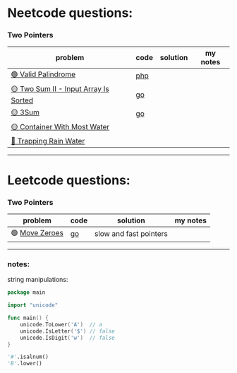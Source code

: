# Neetcode questions:

### Two Pointers

| problem                                                                                                  | code                                                                                                  | solution | my notes |
| -------------------------------------------------------------------------------------------------------- | ----------------------------------------------------------------------------------------------------- | -------- | -------- |
| [🟢 Valid Palindrome](https://leetcode.com/problems/valid-palindrome/)                                   | [php](https://github.com/shayansm2/leetcodeSolutions/blob/main/src/easy/ValidPalindrome.php)          |
| [🟡 Two Sum II - Input Array Is Sorted](https://leetcode.com/problems/two-sum-ii-input-array-is-sorted/) | [go](https://github.com/shayansm2/leetcodeSolutions/blob/main/src/medium/TwoSumInputArrayIsSorted.go) |
| [🟡 3Sum](https://leetcode.com/problems/3sum/)                                                           | [go](https://github.com/shayansm2/leetcodeSolutions/blob/main/src/medium/3Sum.go)                     |
| [🟡 Container With Most Water](https://leetcode.com/problems/container-with-most-water/)                 |
| [🔴 Trapping Rain Water](https://leetcode.com/problems/trapping-rain-water/)                             |

---

# Leetcode questions:

### Two Pointers

| problem                                                      | code                                                                                            | solution               | my notes |
| ------------------------------------------------------------ | ----------------------------------------------------------------------------------------------- | ---------------------- | -------- |
| 🟢 [Move Zeroes](https://leetcode.com/problems/move-zeroes/) | [go](https://github.com/shayansm2/leetcodeSolutions/blob/main/src/easy/MoveZeroesTwoPointer.go) | slow and fast pointers |

---

### notes:

string manipulations:

```go
package main

import "unicode"

func main() {
	unicode.ToLower('A')  // a
	unicode.IsLetter('$') // false
	unicode.IsDigit('w')  // false
}
```

```python
'#'.isalnum()
'B'.lower()
```
